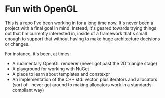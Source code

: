 # Fun with OpenGL

This is a repo I've been working in for a long time now. It's never been a project with a final goal in mind. Instead, it's geared towards trying things out that I'm currently interested in, inside of a framework that's small enough to support that without having to make huge architecture decisions or changes.

For instance, it's been, at times:
* A rudimentary OpenGL renderer (never got past the 2D triangle stage)
* A playground for working with NuGet
* A place to learn about templates and constexpr
* An implementation of the C++ std::vector, plus iterators and allocators (sort of--never got around to making allocators work in a standards-compliant way)

